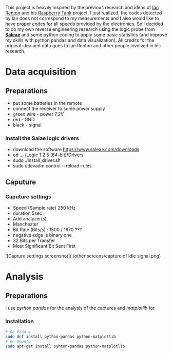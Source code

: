 This project is heavily inspired by the previous research and ideas of [Ian Renton](https://ianrenton.com/) and his [Raspberry Tank](https://ianrenton.com/hardware/raspberry-tank/) project. I just realized, the codes detected by Ian does not correspond to my measurements and I also would like to have proper codes for all speeds provided by the electronics. So I decided to do my own reverse engineering research using the logic probe from [__Saleae__](https://www.saleae.com/index) and some python coding to apply some basic statistics (and improve my skills with python pandas and data visualization).
All credits for the original idea and data goes to Ian Renton and other people involved in his research.

# Data acquisition

## Preparations

+ put some batteries in the remote
+ connect the receiver to some power supply
 + green wire - power 7,2V
 + red - GND
 + black - signal

### Install the Salae logic drivers
+ download the software https://www.saleae.com/downloads
+ cd ... /Logic 1.2.5 (64-bit)/Drivers
+ sudo ./install_driver.sh
+ sudo udevadm control --reload-rules

## Caputure

### Caputure settings

+ Speed (Sample rate) 250 kHz
+ duration 5sec
+ Add analyzer(s)
 + Manchester
 + Bit Rate (Bits/s) : 1500 / 1670 ???
 + negative edge is binary one
 + 32 Bits per Transfer
 + Most Significant Bit Sent First

  ![Capture settings screenshot](./other screens/capture of idle signal.png)

# Analysis

## Preparations

I use _python pandas_ for the analysis of the captures and _matplotlib_ for

### Installation

```bash
# On Fedora
sudo dnf install python-pandas python-matplotlib
# On Ubuntu
sudo apt-get install pyhton-pandas python-matplotlib
```
